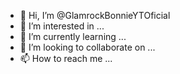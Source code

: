 - 👋 Hi, I’m @GlamrockBonnieYTOficial
- 👀 I’m interested in ...
- 🌱 I’m currently learning ...
- 💞️ I’m looking to collaborate on ...
- 📫 How to reach me ...

<!---
GlamrockBonnieYTOficial/GlamrockBonnieYTOficial is a ✨ special ✨ repository because its `README.md` (this file) appears on your GitHub profile.
You can click the Preview link to take a look at your changes.
--->
